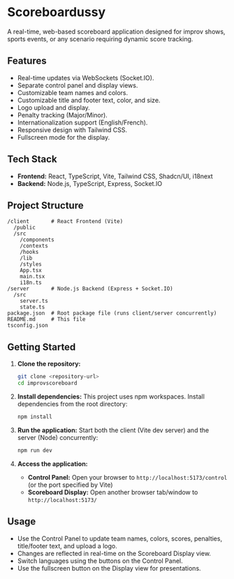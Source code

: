 # Scoreboardussy

A real-time, web-based scoreboard application designed for improv shows, sports events, or any scenario requiring dynamic score tracking.

## Features

*   Real-time updates via WebSockets (Socket.IO).
*   Separate control panel and display views.
*   Customizable team names and colors.
*   Customizable title and footer text, color, and size.
*   Logo upload and display.
*   Penalty tracking (Major/Minor).
*   Internationalization support (English/French).
*   Responsive design with Tailwind CSS.
*   Fullscreen mode for the display.

## Tech Stack

*   **Frontend:** React, TypeScript, Vite, Tailwind CSS, Shadcn/UI, i18next
*   **Backend:** Node.js, TypeScript, Express, Socket.IO

## Project Structure

```
/client       # React Frontend (Vite)
  /public
  /src
    /components
    /contexts
    /hooks
    /lib
    /styles
    App.tsx
    main.tsx
    i18n.ts
/server       # Node.js Backend (Express + Socket.IO)
  /src
    server.ts
    state.ts
package.json  # Root package file (runs client/server concurrently)
README.md     # This file
tsconfig.json
```

## Getting Started

1.  **Clone the repository:**
    ```bash
    git clone <repository-url>
    cd improvscoreboard
    ```

2.  **Install dependencies:**
    This project uses npm workspaces. Install dependencies from the root directory:
    ```bash
    npm install
    ```

3.  **Run the application:**
    Start both the client (Vite dev server) and the server (Node) concurrently:
    ```bash
    npm run dev
    ```

4.  **Access the application:**
    *   **Control Panel:** Open your browser to `http://localhost:5173/control` (or the port specified by Vite)
    *   **Scoreboard Display:** Open another browser tab/window to `http://localhost:5173/`

## Usage

*   Use the Control Panel to update team names, colors, scores, penalties, title/footer text, and upload a logo.
*   Changes are reflected in real-time on the Scoreboard Display view.
*   Switch languages using the buttons on the Control Panel.
*   Use the fullscreen button on the Display view for presentations.
